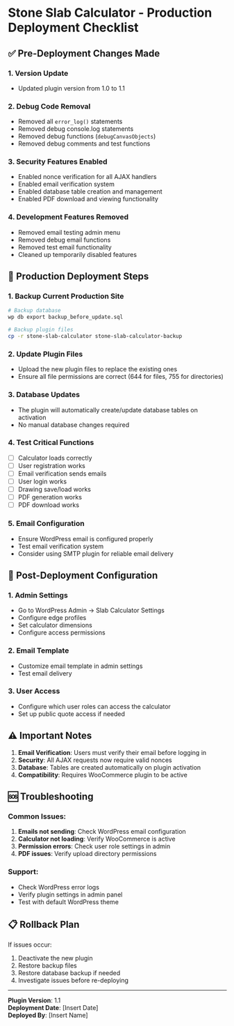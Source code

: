# Stone Slab Calculator - Production Deployment Checklist

## ✅ Pre-Deployment Changes Made

### 1. Version Update
- Updated plugin version from 1.0 to 1.1

### 2. Debug Code Removal
- Removed all `error_log()` statements
- Removed debug console.log statements
- Removed debug functions (`debugCanvasObjects`)
- Removed debug comments and test functions

### 3. Security Features Enabled
- Enabled nonce verification for all AJAX handlers
- Enabled email verification system
- Enabled database table creation and management
- Enabled PDF download and viewing functionality

### 4. Development Features Removed
- Removed email testing admin menu
- Removed debug email functions
- Removed test email functionality
- Cleaned up temporarily disabled features

## 🚀 Production Deployment Steps

### 1. Backup Current Production Site
```bash
# Backup database
wp db export backup_before_update.sql

# Backup plugin files
cp -r stone-slab-calculator stone-slab-calculator-backup
```

### 2. Update Plugin Files
- Upload the new plugin files to replace the existing ones
- Ensure all file permissions are correct (644 for files, 755 for directories)

### 3. Database Updates
- The plugin will automatically create/update database tables on activation
- No manual database changes required

### 4. Test Critical Functions
- [ ] Calculator loads correctly
- [ ] User registration works
- [ ] Email verification sends emails
- [ ] User login works
- [ ] Drawing save/load works
- [ ] PDF generation works
- [ ] PDF download works

### 5. Email Configuration
- Ensure WordPress email is configured properly
- Test email verification system
- Consider using SMTP plugin for reliable email delivery

## 🔧 Post-Deployment Configuration

### 1. Admin Settings
- Go to WordPress Admin → Slab Calculator Settings
- Configure edge profiles
- Set calculator dimensions
- Configure access permissions

### 2. Email Template
- Customize email template in admin settings
- Test email delivery

### 3. User Access
- Configure which user roles can access the calculator
- Set up public quote access if needed

## ⚠️ Important Notes

1. **Email Verification**: Users must verify their email before logging in
2. **Security**: All AJAX requests now require valid nonces
3. **Database**: Tables are created automatically on plugin activation
4. **Compatibility**: Requires WooCommerce plugin to be active

## 🆘 Troubleshooting

### Common Issues:
1. **Emails not sending**: Check WordPress email configuration
2. **Calculator not loading**: Verify WooCommerce is active
3. **Permission errors**: Check user role settings in admin
4. **PDF issues**: Verify upload directory permissions

### Support:
- Check WordPress error logs
- Verify plugin settings in admin panel
- Test with default WordPress theme

## 📋 Rollback Plan

If issues occur:
1. Deactivate the new plugin
2. Restore backup files
3. Restore database backup if needed
4. Investigate issues before re-deploying

---
**Plugin Version**: 1.1  
**Deployment Date**: [Insert Date]  
**Deployed By**: [Insert Name]
